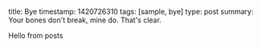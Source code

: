 title: Bye
timestamp: 1420726310
tags: [sample, bye]
type: post
summary: Your bones don't break, mine do. That's clear.

Hello from posts
